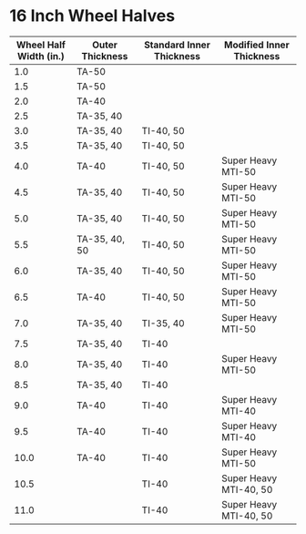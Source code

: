 # 16 Inch Wheel Halves

| Wheel Half Width (in.) | Outer Thickness | Standard Inner Thickness | Modified Inner Thickness |
| ---- | ---- | ---- | ---- |
| 1.0 | TA-50 |
| 1.5 | TA-50 |
| 2.0 | TA-40 |
| 2.5 | TA-35, 40 |
| 3.0 | TA-35, 40 | TI-40, 50 |
| 3.5 | TA-35, 40 | TI-40, 50 |
| 4.0 | TA-40 | TI-40, 50 | Super Heavy MTI-50 |
| 4.5 | TA-35, 40 | TI-40, 50 | Super Heavy MTI-50 |
| 5.0 | TA-35, 40 | TI-40, 50 |  Super Heavy MTI-50 |
| 5.5 | TA-35, 40, 50 | TI-40, 50 | Super Heavy MTI-50 |
| 6.0 | TA-35, 40 | TI-40, 50 | Super Heavy MTI-50 |
| 6.5 | TA-40 | TI-40, 50 | Super Heavy MTI-50 |
| 7.0 | TA-35, 40 | TI-35, 40 | Super Heavy MTI-50 |
| 7.5 | TA-35, 40 | TI-40 |
| 8.0 | TA-35, 40 | TI-40 | Super Heavy MTI-50 |
| 8.5 | TA-35, 40 | TI-40 |
| 9.0 | TA-40 | TI-40 | Super Heavy MTI-40 |
| 9.5 | TA-40 | TI-40 | Super Heavy MTI-40 |
| 10.0 | TA-40 | TI-40 | Super Heavy MTI-50 |
| 10.5 | | TI-40 | Super Heavy MTI-40, 50 |
| 11.0 | | TI-40 | Super Heavy MTI-40, 50 |